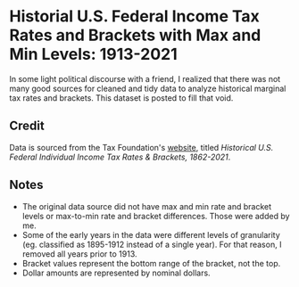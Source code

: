 # Historial U.S. Federal Income Tax Rates and Brackets with Max and Min Levels: 1913-2021

In some light political discourse with a friend, I realized that there was not many good sources for cleaned and tidy data to analyze historical marginal tax rates and brackets. This dataset is posted to fill that void.

## Credit
Data is sourced from the Tax Foundation's [website](https://taxfoundation.org/historical-income-tax-rates-brackets/), titled *Historical U.S. Federal Individual Income Tax Rates & Brackets, 1862-2021*.

## Notes
- The original data source did not have max and min rate and bracket levels or max-to-min rate and bracket differences. Those were added by me.
- Some of the early years in the data were different levels of granularity (eg. classified as 1895-1912 instead of a single year). For that reason, I removed all years prior to 1913.
- Bracket values represent the bottom range of the bracket, not the top.
- Dollar amounts are represented by nominal dollars.
